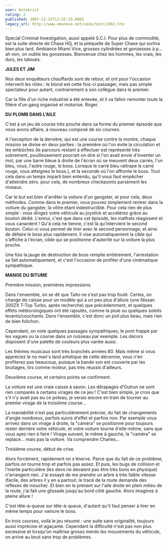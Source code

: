 ```yaml
---
user: Antekrist
rating: 2
published: 2007-12-15T12:55:33.000Z
legacy_url: http://www.emunova.net/veda/test/2462.htm
---
```

Special Criminal Investigation, aussi appelé S.C.I. Pour plus de commodité, est la suite directe de Chase HQ, et la préquelle de Super Chase qui sortira bien plus tard. Ambiance Miami Vice, grosses cylindrées et gonzesses à p... ah non, on oublie les gonzesses. Bienvenue chez les hommes, les vrais, les durs, les tatoués.  

  

**JULES ET JIM**  

Nos deux enquêteurs chauffards sont de retour, et ont pour l'occasion interverti les rôles : le blond est cette fois-ci passager, mais pas simple spectateur pour autant, contrairement à son collègue dans le premier.  

Car la fille d'un riche industriel a été enlevée, et il va falloir remonter toute la filière d'un gang organisé et motorisé. Roger.  

  

**DU PLOMB DANS L'AILE**  

C'est à un jeu de course très proche dans sa forme du premier épisode que nous avons affaire, à nouveau composé de six courses.  

A l'exception de la dernière, qui est une course contre la montre, chaque mission se divise en deux parties : la première où l'on évite la circulation et les embûches (le parcours restant à effectuer est représenté très sobrement, pouilleusement pourrait-on dire si l'on avait envie d'inventer un mot, par une barre bleue à droite de l'écran où se meuvent deux carrés, l'un bleu, vous, l'autre rouge, le boss. Lorsque le carré bleu rattrape le carré rouge, vous atteignez le boss.), et la seconde où l'on affronte le boss. Tout cela dans un temps imparti bien entendu, qu'il vous faut empêcher d'atteindre zéro. pour cela, de nombreux checkpoints parsèment les niveaux.  

Car le but est bien d'arrêter la voiture d'un gangster, et pour cela, deux méthodes. Comme dans le premier, vous pouvez simplement rentrer dans la voiture du gangster, la vôtre étant indestructible. Pour cela rien de plus simple : vous dirigez votre véhicule au joystick et accélérez grâce au bouton dédié. L'ennui, c'est que dans cet épisode, les malfrats réagissent et vous canardent ! Qu'à cela ne tienne, c'est là qu'intervient le second bouton. Celui-ci vous permet de tirer avec le second personnage, et ainsi de défaire le boss plus rapidement. Il vise automatiquement la cible qui s'affiche à l'écran, cible qui se positionne d'autorité sur la voiture la plus proche.  

Une fois la jauge de destruction de boss remplie entièrement, l'arrestation se fait automatiquement, et c'est l'occasion de profiter d'une cinématique sympathique.  

  

**MANGE DU BITUME**  

Première mission, premières impressions.  

Dans l'ensemble, on se dit que Taito ne s'est pas trop foulé. Certes, on change de caisse pour un modèle qui a un peu plus d'allure (une Nissan 300ZX T-Top Turbo, après recherche) que précédemment, et quelques effets météorologiques ont été rajoutés, comme la pluie ou quelques soleils levants/couchants. Dans l'ensemble, c'est donc un poil plus beau, mais rien de bien folichon.  

Cependant, on note quelques passages sympathiques, le pont frappé par les vagues ou la course dans un ruisseau par exemple. Les décors disposent d'une palette de couleurs plus variée aussi.  

Les thèmes musicaux sont très branchés années 80\. Mais même si vous appréciez le no man's land artistique de cette décennie, vous n'en profiterez pas beaucoup, puisque la bande son est couverte par les bruitages, tirs comme moteur, pas très réussis d'ailleurs.  

  

Deuxième course, et certains points se confirment.  

La voiture est une vraie caisse à savon. Les dérapages d'Outrun ne sont rien comparés à certains virages de ce jeu ! C'est bien simple, je crois que s'il n'y avait pas eu ce poteau, je serais encore en train de tourner au premier virage de la troisième course...  

La maniabilité n'est pas particulièrement précise, du fait de changements d'angle nombreux, parfois suivis d'effet et parfois non. Par exemple vous arrivez dans un virage à droite, la "caméra" se positionne pour toujours rester derrière votre véhicule, et votre voiture tourne d'elle-même, sans que vous ayez rien à faire ! Virage suivant, le même à gauche, la "caméra" se replace... mais pas la voiture. Va comprendre Charles...  

  

Troisième course, début de crise.   

Alors forcément, rapidement on s'énerve. Parce que du fait de ce problème, parfois on tourne trop et parfois pas assez. Et puis, les bugs de collision et l'inertie particulière (les devs ne devaient pas être très bons en physique) n'arrangent rien. J'ai essayé de me prendre un arbre à très faible vitesse (facile, des arbres il y en a partout, le tracé de la route demande des réflexes de mouche). Et bien en le prenant sur l'aile droite en plein milieu de la route, j'ai fait une glissade jusqu'au bord côté gauche. Alors imaginez à pleine allure !  

C'est tête-à-queue sur tête-à-queue, d'autant qu'il faut penser à tirer en même temps pour vaincre le boss.  

  

En trois courses, voilà le jeu résumé : une suite sans originalité, toujours aussi imprécise et agaçante. Cependant la difficulté n'est pas non plus excessive et lorsqu'on maîtrise grosso merdo les mouvements du véhicule, on arrive au bout sans trop de problèmes.